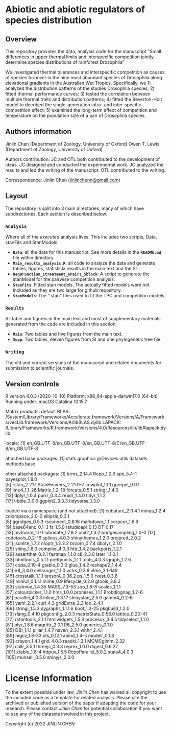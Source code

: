 # Abiotic and abiotic regulators of species distribution

## Overview
This repository provides the data, analysis code for the manuscript "Small differences in upper thermal limits and interspecific competition jointly determine species distributions of rainforest Drosophila"

We investigated thermal tolerances and interspecific competition as causes of species turnover in the nine most abundant species of Drosophila along elevational gradients in the Australian Wet Tropics. Specifically, we 1) analyzed the distribution patterns of the studies Drosophila species; 2) fitted thermal performance curves; 3) tested the correlation between multiple thermal traits and distribution patterns; 4) fitted the Beverton-Holt model to decribed the single-generation intra- and inter-specific competition effect; 5) examined the long-term effect of competition and temperature on the population size of a pair of Drosophila species.


## Authors information
Jinlin Chen (Department of Zoology, University of Oxford)
Owen T. Lewis (Department of Zoology, University of Oxford)

Authors contribution: JC and OTL both contributed to the development of ideas. JC designed and conducted the experimental work. JC analyzed the results and led the writing of the manuscript. OTL contributed to the writing.

Correspondence: Jinlin Chen (jinlinchenn@gmail.com)


## Layout

The repository is split into 3 main directories, many of which have subdirectories. Each section is described below. 

### **`Analysis`** 
Where all of the *executed* analysis lives. This includes two scripts, Data, stanFits and StanModels. 
 * **`Data`**: all the data for this manuscript. See more details in the **`README.md`** file within directory. 
 * **`Main_results_analysis.R`**: all code to analyze the data and generate tables, figures, statisticla results in the main text and the SI. 
 * **`NegBFunction_1treatment_6Pairs_5block`**: A script to generate the stanModel for the pairwise competition analysis.
 * **`StanFits`**: Fitted stan models. The actually fitted models were not included as they are two large for github repository.
 * **`StanModels`**: The ".stan" files used to fit the TPC and competition models.

### **`Results`** 
All table and figures in the main text and most of supplementary materials generated from the code are included in this section. 
 * **`Main`**: Two tables and five figures from the main text.
 * **`Supp`**: Two tables, eleven figures from SI and one phylogenetic tree file.

### **`Writing`** 
The old and current versions of the munuscript and related documents for submission to scientific journals.


## Version controls
R version 4.0.3 (2020-10-10)
Platform: x86_64-apple-darwin17.0 (64-bit)
Running under: macOS Catalina 10.15.7

Matrix products: default
BLAS:   /System/Library/Frameworks/Accelerate.framework/Versions/A/Frameworks/vecLib.framework/Versions/A/libBLAS.dylib
LAPACK: /Library/Frameworks/R.framework/Versions/4.0/Resources/lib/libRlapack.dylib

locale:
[1] en_GB.UTF-8/en_GB.UTF-8/en_GB.UTF-8/C/en_GB.UTF-8/en_GB.UTF-8

attached base packages:
[1] stats     graphics  grDevices utils     datasets  methods   base     

other attached packages:
 [1] brms_2.14.4          Rcpp_1.0.6           ape_5.4-1            bayesplot_1.8.0     
 [5] rstan_2.21.1         StanHeaders_2.21.0-7 cowplot_1.1.1        ggrepel_0.9.1       
 [9] lme4_1.1-26          Matrix_1.2-18        forcats_0.5.1        stringr_1.4.0       
[13] dplyr_1.0.4          purrr_0.3.4          readr_1.4.0          tidyr_1.1.2         
[17] tibble_3.0.6         ggplot2_3.3.3        tidyverse_1.3.0     

loaded via a namespace (and not attached):
  [1] cubature_2.0.4.1     minqa_1.2.4          colorspace_2.0-0     ellipsis_0.3.1      
  [5] ggridges_0.5.3       rsconnect_0.8.16     markdown_1.1         corpcor_1.6.9       
  [9] base64enc_0.1-3      fs_1.5.0             rstudioapi_0.13      DT_0.17             
 [13] mvtnorm_1.1-1        lubridate_1.7.9.2    xml2_1.3.2           bridgesampling_1.0-0
 [17] codetools_0.2-16     splines_4.0.3        shinythemes_1.2.0    projpred_2.0.2      
 [21] jsonlite_1.7.2       nloptr_1.2.2.2       broom_0.7.4          dbplyr_2.1.0        
 [25] shiny_1.6.0          compiler_4.0.3       httr_1.4.2           backports_1.2.1     
 [29] assertthat_0.2.1     fastmap_1.1.0        cli_2.3.0            later_1.1.0.1       
 [33] htmltools_0.5.1.1    prettyunits_1.1.1    tools_4.0.3          igraph_1.2.6        
 [37] coda_0.19-4          gtable_0.3.0         glue_1.4.2           reshape2_1.4.4      
 [41] V8_3.4.0             cellranger_1.1.0     vctrs_0.3.6          nlme_3.1-149        
 [45] crosstalk_1.1.1      tensorA_0.36.2       ps_1.5.0             rvest_0.3.6         
 [49] miniUI_0.1.1.1       mime_0.9             lifecycle_0.2.0      gtools_3.8.2        
 [53] statmod_1.4.35       MASS_7.3-53          zoo_1.8-8            scales_1.1.1        
 [57] colourpicker_1.1.0   hms_1.0.0            promises_1.1.1       Brobdingnag_1.2-6   
 [61] parallel_4.0.3       inline_0.3.17        shinystan_2.5.0      gamm4_0.2-6         
 [65] yaml_2.2.1           curl_4.3             gridExtra_2.3        loo_2.4.1           
 [69] stringi_1.5.3        dygraphs_1.1.1.6     boot_1.3-25          pkgbuild_1.2.0      
 [73] rlang_0.4.10         pkgconfig_2.0.3      matrixStats_0.58.0   lattice_0.20-41     
 [77] rstantools_2.1.1     htmlwidgets_1.5.3    processx_3.4.5       tidyselect_1.1.0    
 [81] plyr_1.8.6           magrittr_2.0.1       R6_2.5.0             generics_0.1.0      
 [85] DBI_1.1.1            pillar_1.4.7         haven_2.3.1          withr_2.4.1         
 [89] mgcv_1.8-33          xts_0.12.1           abind_1.4-5          modelr_0.1.8        
 [93] crayon_1.4.1         grid_4.0.3           readxl_1.3.1         MCMCglmm_2.32       
 [97] callr_3.5.1          threejs_0.3.3        reprex_1.0.0         digest_0.6.27       
[101] xtable_1.8-4         httpuv_1.5.5         RcppParallel_5.0.2   stats4_4.0.3        
[105] munsell_0.5.0        shinyjs_2.0.0    


# License Information
To the extent possible under law, *Jinlin Chen* has waived all copyright to use the included code as a template for related analysis. Please cite the archived or published version of the paper if adapting the code for your research. Please contact *Jinlin Chen* for potential collaboration if you want to use any of the datasets involved in this project. 

Copyright (c) 2022 JINLIN CHEN
